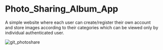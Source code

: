 # Photo_Sharing_Album_App

A simple website where each user can create/register their own account and store images according to their categories which can be viewed only by individual authenticated user.

![git_photoshare](https://user-images.githubusercontent.com/55924282/177963064-e73b699c-7a74-4026-9af9-79b38c1b7096.png)

